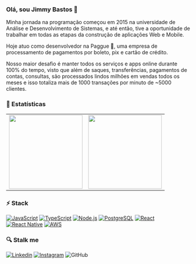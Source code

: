 
### Olá, sou Jimmy Bastos :wave:
Minha jornada na programação começou em 2015 na universidade de Análise e Desenvolvimento de Sistemas, e até então, tive a oportunidade de trabalhar em todas as etapas da construção de aplicações Web e Mobile.

Hoje atuo como desenvolvedor na Paggue :purple_heart:, uma empresa de processamento de pagamentos por boleto, pix e cartão de crédito. 

Nosso maior desafio é manter todos os serviços e apps online durante 100% do tempo, visto que além de saques, transferências, pagamentos de contas, consultas, são processados lindos milhões em vendas todos os meses e isso totaliza mais de 1000 transações por minuto de ~5000 clientes.

### :rocket: Estatísticas

<table cellpadding="0">
  <tr style="padding: 0">
    <td valign="top" >
      <img height="200" src="https://github-readme-stats.vercel.app/api/top-langs?username=jimmybastos&layout=compact&theme=dark&hide=java,html,objective-c" />
    </td>
    <td valign="top">
      <img height="200" src="https://github-readme-stats.vercel.app/api?username=jimmybastos&show_icons=true&theme=dark&hide=stars" />
    </td>
  </tr>
</table>

### :zap: Stack

[![JavaScript](https://img.shields.io/badge/-JavaScript-000?logo=JavaScript&link=https://www.ecma-international.org/)](https://www.ecma-international.org/)
[![TypeScript](https://img.shields.io/badge/-TypeScript-007ACC?logo=TypeScript&logoColor=white&link=https://www.typescriptlang.org/)](https://www.typescriptlang.org/)
[![Node.js](https://img.shields.io/badge/-Node.js-339933?logo=Node.js&logoColor=white&link=https://nodejs.org)](https://nodejs.org)
[![PostgreSQL](https://img.shields.io/badge/-PostgreSQL-336791?logo=PostgreSQL&logoColor=white&link=https://www.postgresql.org/)](https://www.postgresql.org/)
[![React](https://img.shields.io/badge/-React-61DAFB?logo=React&logoColor=white&link=https://reactjs.org/)](https://reactjs.org/)
[![React Native](https://img.shields.io/badge/-React_Native-4B8BF5?logo=Android&logoColor=white&link=https://reactnative.dev/)](https://reactnative.dev/)
[![AWS](https://img.shields.io/badge/-AWS-FFF?logo=Amazon&Color=black&link=http://aws.amazon.com/)](http://aws.amazon.com/)


### :mag: Stalk me

[![Linkedin](https://img.shields.io/badge/-LinkedIn-blue?logo=Linkedin&logoColor=white&link=https://www.linkedin.com/in/jimmybastos/)](https://www.linkedin.com/in/jimmybastos/)
[![Instagram](https://img.shields.io/badge/-Instagram-000?logo=Instagram&logoColor=white&link=https://www.instagram.com/spartan.dev/)](https://www.instagram.com/eujimmybastos/)
![GitHub](https://img.shields.io/github/followers/JimmyBastos?label=Seguir&style=social&logo=github)


